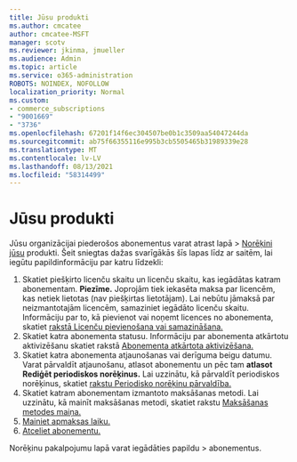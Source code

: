 ```yaml
---
title: Jūsu produkti
ms.author: cmcatee
author: cmcatee-MSFT
manager: scotv
ms.reviewer: jkinma, jmueller
ms.audience: Admin
ms.topic: article
ms.service: o365-administration
ROBOTS: NOINDEX, NOFOLLOW
localization_priority: Normal
ms.custom:
- commerce_subscriptions
- "9001669"
- "3736"
ms.openlocfilehash: 67201f14f6ec304507be0b1c3509aa54047244da
ms.sourcegitcommit: ab75f66355116e995b3cb5505465b31989339e28
ms.translationtype: MT
ms.contentlocale: lv-LV
ms.lasthandoff: 08/13/2021
ms.locfileid: "58314499"
---
```

# <a name="your-products"></a>Jūsu produkti

Jūsu organizācijai piederošos abonementus varat atrast lapā  >  [Norēķini jūsu](https://go.microsoft.com/fwlink/p/?linkid=842054) produkti. Šeit sniegtas dažas svarīgākās šīs lapas līdz ar saitēm, lai iegūtu papildinformāciju par katru līdzekli:

1. Skatiet piešķirto licenču skaitu un licenču skaitu, kas iegādātas katram abonementam.
    **Piezīme.** Joprojām tiek iekasēta maksa par licencēm, kas netiek lietotas (nav piešķirtas lietotājam). Lai nebūtu jāmaksā par neizmantotajām licencēm, samaziniet iegādāto licenču skaitu. Informāciju par to, kā pievienot vai noņemt licences no abonementa, skatiet [rakstā Licenču pievienošana vai samazināšana.](https://docs.microsoft.com/alchemyinsights/how-to-add-or-reduce-licenses)
2. Skatiet katra abonementa statusu. Informāciju par abonementa atkārtotu aktivizēšanu skatiet rakstā [Abonementa atkārtota aktivizēšana.](reactivate-your-subscription.md)
3. Skatiet katra abonementa atjaunošanas vai derīguma beigu datumu. Varat pārvaldīt atjaunošanu, atlasot abonementu un pēc tam **atlasot Rediģēt periodiskos norēķinus.** Lai uzzinātu, kā pārvaldīt periodiskos norēķinus, skatiet [rakstu Periodisko norēķinu pārvaldība.](manage-auto-renewal.md)
4. Skatiet katram abonementam izmantoto maksāšanas metodi. Lai uzzinātu, kā mainīt maksāšanas metodi, skatiet rakstu [Maksāšanas metodes maiņa.](change-payment-method.md)
5. [Mainiet apmaksas laiku.](change-how-often-you-pay.md)
6. [Atceliet abonementu.](https://go.microsoft.com/fwlink/?linkid=2119113)

Norēķinu pakalpojumu lapā varat iegādāties papildu  >  [](https://go.microsoft.com/fwlink/p/?linkid=868433) abonementus.